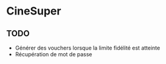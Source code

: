 # CineSuper

## TODO
* Générer des vouchers lorsque la limite fidélité est atteinte
* Récupération de mot de passe
